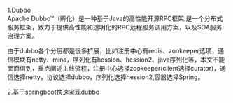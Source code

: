 1.Dubbo  
Apache Dubbo™（孵化）是一种基于Java的高性能开源RPC框架;是一个分布式服务框架，致力于提供高性能和透明化的RPC远程服务调用方案，以及SOA服务治理方案。

由于dubbo各个分层都是很多扩展，比如注册中心有redis、zookeeper选项，通信模块有netty、mina，序列化有hession、hession2、java序列化等，本文不能面面俱到，重点阐述主线流程，注册中心选择zookeeper(client选择curator)，通信选择netty，协议选择dubbo，序列化选择hession2,容器选择Spring。

2.基于springboot快速实现dubbo